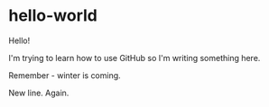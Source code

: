 # hello-world
Hello!

I'm trying to learn how to use GitHub so I'm writing something here.

Remember - winter is coming.

New line. Again.
